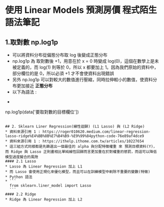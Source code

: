 # 使用 Linear Models 預測房價 程式陌生語法筆記
## 1.取對數 np.log1p
  * 可以將資料分布從偏態分布取 log 後變成正態分布
  * np.log1p 為 取對數後 +1，用意在於 x = 0 時變成 log(0)，這個在數學上是未被定義的，而 log(1) 則等於 0，所以 x 都要加上 1。因為我們原始的資料中，部分欄位的是 0，所以必須 +1 才不會使資料出現錯誤
  * 另外 np.log1p 可以對較大的數值進行壓縮，同時拉伸較小的數值，使資料分布更加接近 **正態分布**
  * 以下為語法 :
  * ```
  np.log1p(data['要取對數的目標欄位'])
  ```

## 2. Sklearn Liner Regression(線性迴歸) (L1 Lasso) 與 (L2 Ridge)
 * 資料來源引用 1 : https://roger010620.medium.com/linear-regression-lasso-ridge%E4%BB%8B%E7%B4%B9-%E9%99%84python-code-76e89af4dce9
 * 資料來源引用 1 : https://ithelp.ithome.com.tw/articles/10227654
 * 這三組方式同樣都是先篩選出一個最佳的 alpha 與分配特徵權重 來 預測目標資料(Y)，而 Ridge 與 Lasso 正則畫相比單純線性回歸而言更加重在於對權重的懲罰，而這可以降低模型過度擬合的風險
 #### 2.1 Lasso
  * Lasso 為 Linear Regression 加上 L1
  * 而 Lasso 會使用正規化來優化模型，而且可以在訓練模型中剃除不重要的變數(特徵)
  * Python 語法
  * ```
    from sklearn.liner_model import Lasso
    ```
 #### 2.2 Ridge
  * Ridge 為 Linear Regression 加上 L2
